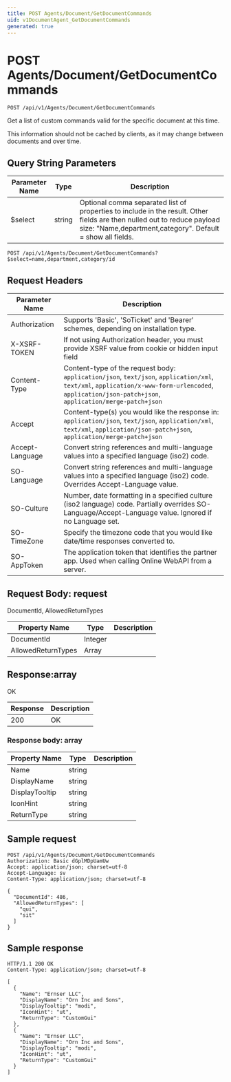 ```yaml
---
title: POST Agents/Document/GetDocumentCommands
uid: v1DocumentAgent_GetDocumentCommands
generated: true
---
```


# POST Agents/Document/GetDocumentCommands

```http
POST /api/v1/Agents/Document/GetDocumentCommands
```

Get a list of custom commands valid for the specific document at this time.


This information should not be cached by clients, as it may change between documents and over time.






## Query String Parameters

| Parameter Name | Type |  Description |
|----------------|------|--------------|
| $select | string |  Optional comma separated list of properties to include in the result. Other fields are then nulled out to reduce payload size: "Name,department,category". Default = show all fields. |

```http
POST /api/v1/Agents/Document/GetDocumentCommands?$select=name,department,category/id
```


## Request Headers

| Parameter Name | Description |
|----------------|-------------|
| Authorization  | Supports 'Basic', 'SoTicket' and 'Bearer' schemes, depending on installation type. |
| X-XSRF-TOKEN   | If not using Authorization header, you must provide XSRF value from cookie or hidden input field |
| Content-Type | Content-type of the request body: `application/json`, `text/json`, `application/xml`, `text/xml`, `application/x-www-form-urlencoded`, `application/json-patch+json`, `application/merge-patch+json` |
| Accept         | Content-type(s) you would like the response in: `application/json`, `text/json`, `application/xml`, `text/xml`, `application/json-patch+json`, `application/merge-patch+json` |
| Accept-Language | Convert string references and multi-language values into a specified language (iso2) code. |
| SO-Language | Convert string references and multi-language values into a specified language (iso2) code. Overrides Accept-Language value. |
| SO-Culture | Number, date formatting in a specified culture (iso2 language) code. Partially overrides SO-Language/Accept-Language value. Ignored if no Language set. |
| SO-TimeZone | Specify the timezone code that you would like date/time responses converted to. |
| SO-AppToken | The application token that identifies the partner app. Used when calling Online WebAPI from a server. |

## Request Body: request 

DocumentId, AllowedReturnTypes 

| Property Name | Type |  Description |
|----------------|------|--------------|
| DocumentId | Integer |  |
| AllowedReturnTypes | Array |  |

## Response:array

OK

| Response | Description |
|----------------|-------------|
| 200 | OK |

### Response body: array

| Property Name | Type |  Description |
|----------------|------|--------------|
| Name | string |  |
| DisplayName | string |  |
| DisplayTooltip | string |  |
| IconHint | string |  |
| ReturnType | string |  |

## Sample request

```http!
POST /api/v1/Agents/Document/GetDocumentCommands
Authorization: Basic dGplMDpUamUw
Accept: application/json; charset=utf-8
Accept-Language: sv
Content-Type: application/json; charset=utf-8

{
  "DocumentId": 486,
  "AllowedReturnTypes": [
    "qui",
    "sit"
  ]
}
```

## Sample response

```http_
HTTP/1.1 200 OK
Content-Type: application/json; charset=utf-8

[
  {
    "Name": "Ernser LLC",
    "DisplayName": "Orn Inc and Sons",
    "DisplayTooltip": "modi",
    "IconHint": "ut",
    "ReturnType": "CustomGui"
  },
  {
    "Name": "Ernser LLC",
    "DisplayName": "Orn Inc and Sons",
    "DisplayTooltip": "modi",
    "IconHint": "ut",
    "ReturnType": "CustomGui"
  }
]
```